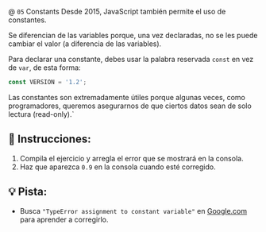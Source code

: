 @ `05` Constants
Desde 2015, JavaScript también permite el uso de constantes.

Se diferencian de las variables porque, una vez declaradas, no se les puede cambiar el valor (a diferencia de las variables).

Para declarar una constante, debes usar la palabra reservada `const` en vez de `var`, de esta forma:

```Javascript
const VERSION = '1.2';
```

Las constantes son extremadamente útiles porque algunas veces, como programadores, queremos asegurarnos de que ciertos datos sean de solo lectura (read-only).`

## 📝 Instrucciones:
1. Compila el ejercicio y arregla el error que se mostrará en la consola.
2. Haz que aparezca `0.9` en la consola cuando esté corregido.

## 💡 Pista:
- Busca `"TypeError assignment to constant variable"` en [Google.com](https://google.com) para aprender a corregirlo.